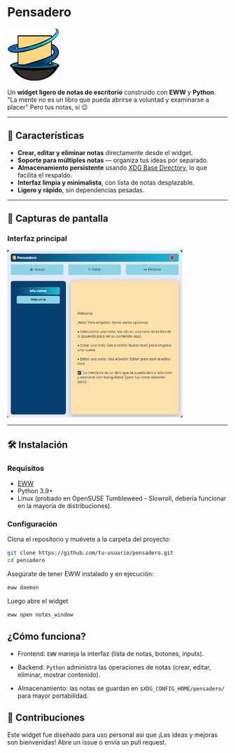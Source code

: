 # Pensadero

<img src="logos/pensieve-logo-rmv.png" alt="Logo" width="120"/>

Un **widget ligero de notas de escritorio** construido con **EWW** y **Python**.  
"La mente no es un libro que pueda abrirse a voluntad y examinarse a placer"
Pero tus notas, sí 😉

---

## 🌟 Características

- **Crear, editar y eliminar notas** directamente desde el widget.  
- **Soporte para múltiples notas** — organiza tus ideas por separado.  
- **Almacenamiento persistente** usando [XDG Base Directory](https://specifications.freedesktop.org/basedir-spec/basedir-spec-latest.html), lo que facilita el respaldo.  
- **Interfaz limpia y minimalista**, con lista de notas desplazable.  
- **Ligero y rápido**, sin dependencias pesadas.  

---

## 📸 Capturas de pantalla

### Interfaz principal
<img src="logos/interfaz-1.png" alt="Interfaz" width="400"/>

---

## 🛠️ Instalación

### Requisitos
- [EWW](https://elkowar.github.io/eww/)  
- Python 3.9+  
- Linux (probado en OpenSUSE Tumbleweed - Slowroll, debería funcionar en la mayoría de distribuciones).  

### Configuración
Clona el repositorio y muévete a la carpeta del proyecto:

```bash
git clone https://github.com/tu-usuario/pensadero.git
cd pensadero
```

Asegúrate de tener EWW instalado y en ejecución:
```bash
eww daemon
```
Luego abre el widget

```bash
eww open notes_window
```
## ¿Cómo funciona?
- Frontend: `EWW` maneja la interfaz (lista de notas, botones, inputs).

- Backend: `Python` administra las operaciones de notas (crear, editar, eliminar, mostrar contenido).

- Almacenamiento: las notas se guardan en `$XDG_CONFIG_HOME/pensadero/` para mayor portabilidad.

## 🤝 Contribuciones
Este widget fue diseñado para uso personal asi que ¡Las ideas y mejoras son bienvenidas!
Abre un issue o envía un pull request.